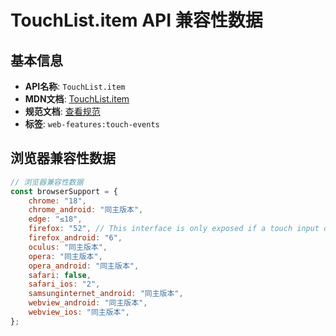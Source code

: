 # TouchList.item API 兼容性数据

## 基本信息

- **API名称**: `TouchList.item`
- **MDN文档**: [TouchList.item](https://developer.mozilla.org/docs/Web/API/TouchList/item)
- **规范文档**: [查看规范](https://w3c.github.io/touch-events/#dom-touchlist-item)
- **标签**: `web-features:touch-events`

## 浏览器兼容性数据

```javascript
// 浏览器兼容性数据
const browserSupport = {
    chrome: "18",
    chrome_android: "同主版本",
    edge: "≤18",
    firefox: "52", // This interface is only exposed if a touch input device is detected.,
    firefox_android: "6",
    oculus: "同主版本",
    opera: "同主版本",
    opera_android: "同主版本",
    safari: false,
    safari_ios: "2",
    samsunginternet_android: "同主版本",
    webview_android: "同主版本",
    webview_ios: "同主版本",
};

```


